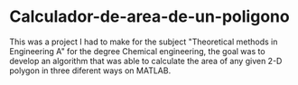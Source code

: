 # Calculador-de-area-de-un-poligono
This was a project I had to make for the subject "Theoretical methods in Engineering A" for the degree Chemical engineering, the goal was to develop an algorithm that was able to calculate the area of any given 2-D polygon in three diferent ways on MATLAB.
